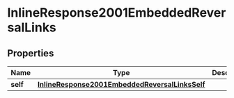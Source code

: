 
# InlineResponse2001EmbeddedReversalLinks

## Properties
Name | Type | Description | Notes
------------ | ------------- | ------------- | -------------
**self** | [**InlineResponse2001EmbeddedReversalLinksSelf**](InlineResponse2001EmbeddedReversalLinksSelf.md) |  |  [optional]



